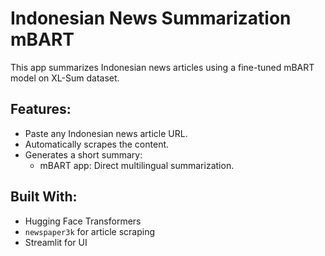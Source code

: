 # Indonesian News Summarization mBART

This app summarizes Indonesian news articles using a fine-tuned mBART model on XL-Sum dataset.

## Features:
- Paste any Indonesian news article URL.
- Automatically scrapes the content.
- Generates a short summary:
  - mBART app: Direct multilingual summarization.

## Built With:
- Hugging Face Transformers
- `newspaper3k` for article scraping
- Streamlit for UI
